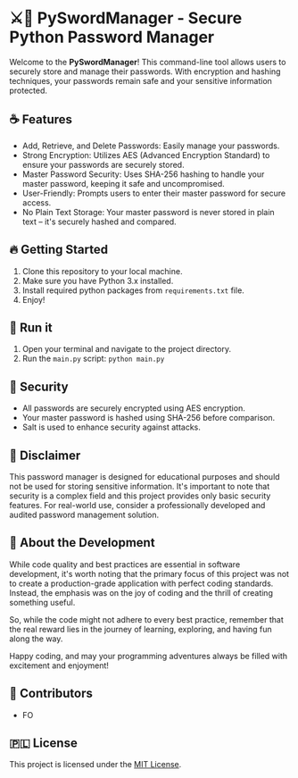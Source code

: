 # ⚔️🐍 PySwordManager - Secure Python Password Manager

Welcome to the **PySwordManager**! This command-line tool allows users to securely store and manage their passwords. With encryption and hashing techniques, your passwords remain safe and your sensitive information protected.

## ☕ Features

- Add, Retrieve, and Delete Passwords: Easily manage your passwords.
- Strong Encryption: Utilizes AES (Advanced Encryption Standard) to ensure your passwords are securely stored.
- Master Password Security: Uses SHA-256 hashing to handle your master password, keeping it safe and uncompromised.
- User-Friendly: Prompts users to enter their master password for secure access.
- No Plain Text Storage: Your master password is never stored in plain text – it's securely hashed and compared.

## 🔥 Getting Started

1. Clone this repository to your local machine.
2. Make sure you have Python 3.x installed.
3. Install required python packages from `requirements.txt` file.
4. Enjoy!

## 🏃 Run it

1. Open your terminal and navigate to the project directory.
2. Run the `main.py` script: `python main.py`

## 🔐 Security
- All passwords are securely encrypted using AES encryption.
- Your master password is hashed using SHA-256 before comparison.
- Salt is used to enhance security against attacks.

## 💾 Disclaimer
This password manager is designed for educational purposes and should not be used for storing sensitive information. It's important to note that security is a complex field and this project provides only basic security features. For real-world use, consider a professionally developed and audited password management solution.

## 🧭 About the Development

While code quality and best practices are essential in software development, it's worth noting that the primary focus of this project was not to create a production-grade application with perfect coding standards. Instead, the emphasis was on the joy of coding and the thrill of creating something useful.

So, while the code might not adhere to every best practice, remember that the real reward lies in the journey of learning, exploring, and having fun along the way.

Happy coding, and may your programming adventures always be filled with excitement and enjoyment!

## 🦸 Contributors
- FO

## 🇵🇱 License
This project is licensed under the [MIT License](LICENSE).
